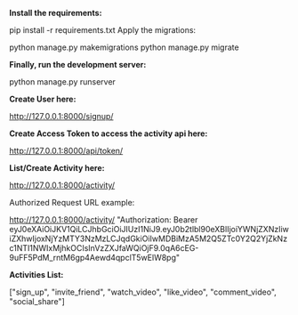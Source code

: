 **Install the requirements:**

pip install -r requirements.txt
Apply the migrations:

python manage.py makemigrations
python manage.py migrate

**Finally, run the development server:**

python manage.py runserver

**Create User here:**

http://127.0.0.1:8000/signup/

**Create Access Token to access the activity api here:**

http://127.0.0.1:8000/api/token/

**List/Create Activity here:**

http://127.0.0.1:8000/activity/

Authorized Request URL example:

http://127.0.0.1:8000/activity/ "Authorization: Bearer eyJ0eXAiOiJKV1QiLCJhbGciOiJIUzI1NiJ9.eyJ0b2tlbl90eXBlIjoiYWNjZXNzIiwiZXhwIjoxNjYzMTY3NzMzLCJqdGkiOiIwMDBiMzA5M2Q5ZTc0Y2Q2YjZkNzc1NTI1NWIxMjhkOCIsInVzZXJfaWQiOjF9.0qA6cEG-9uFF5PdM_rntM6gp4Aewd4qpclT5wElW8pg"

**Activities List:**

["sign_up", "invite_friend", "watch_video", "like_video", "comment_video", "social_share"]
